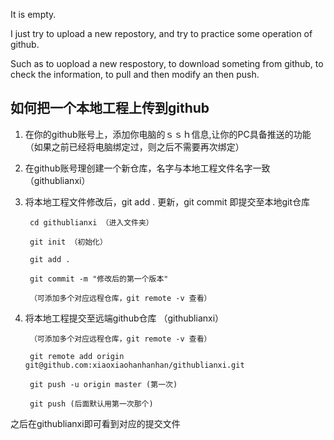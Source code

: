 It is empty.

I just try to upload a new repostory, and try to practice some operation of github.

Such as to uopload a new respostory, to download someting from github, to check the information, to pull and then modify an then push.  

## 如何把一个本地工程上传到github

1. 在你的github账号上，添加你电脑的ｓｓｈ信息,让你的PC具备推送的功能 （如果之前已经将电脑绑定过，则之后不需要再次绑定）

2. 在github账号理创建一个新仓库，名字与本地工程文件名字一致 （githublianxi）

3. 将本地工程文件修改后，git add . 更新，git commit 即提交至本地git仓库

		cd githublianxi （进入文件夹）

		git init （初始化）

		git add .

		git commit -m "修改后的第一个版本"

		（可添加多个对应远程仓库，git remote -v 查看）

4. 将本地工程提交至远端github仓库 （githublianxi）

		（可添加多个对应远程仓库，git remote -v 查看）

		git remote add origin git@github.com:xiaoxiaohanhanhan/githublianxi.git

		git push -u origin master (第一次)

		git push (后面默认用第一次那个)

之后在githublianxi即可看到对应的提交文件

